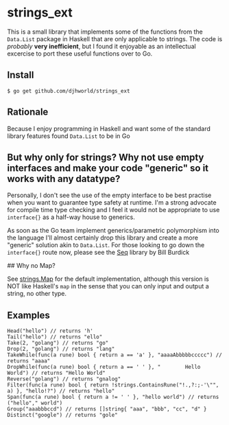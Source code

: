 # strings_ext

This is a small library that implements some of the functions from the ```Data.List``` package in Haskell that are only applicable to strings. The code is *probably* **very inefficient**, but I found it enjoyable as an intellectual excercise to port these useful functions over to Go.

## Install

	$ go get github.com/djhworld/strings_ext

## Rationale 

Because I enjoy programming in Haskell and want some of the standard library features found ```Data.List``` to be in Go

## But why only for strings? Why not use empty interfaces and make your code "generic" so it works with any datatype?

Personally, I don't see the use of the empty interface to be best practise when you want to guarantee type safety at runtime. I'm a strong advocate for compile time type checking and I feel it would not be appropriate to use ```interface{}``` as a half-way house to generics.

As soon as the Go team implement generics/parametric polymorphism into the language I'll almost certainly drop this library and create a more "generic" solution akin to ```Data.List```. For those looking to go down the ```interface{}``` route now, please see the [Seq](https://github.com/zot/seq/blob/release/seq.go) library by Bill Burdick

## Why no Map?

See [strings.Map](http://golang.org/pkg/strings/#Map) for the default implementation, although this version is NOT like Haskell's ```map``` in the sense that you can only input and output a string, no other type.


## Examples
	Head("hello") // returns 'h'
	Tail("hello") // returns "ello"
	Take(2, "golang") // returns "go"
	Drop(2, "golang") // returns "lang"
	TakeWhile(func(a rune) bool { return a == 'a' }, "aaaaAbbbbbccccc") // returns "aaaa"
	DropWhile(func(a rune) bool { return a == ' ' }, "        Hello World") // returns "Hello World"
	Reverse("golang") // returns "gnalog"
	Filter(func(a rune) bool { return !strings.ContainsRune("!.,?:;-'\"", a) }, "hello!?") // returns "hello"
	Span(func(a rune) bool { return a != ' ' }, "hello world") // returns ("hello"," world")
	Group("aaabbbccd") // returns []string{ "aaa", "bbb", "cc", "d" }
	Distinct("google") // returns "gole"
